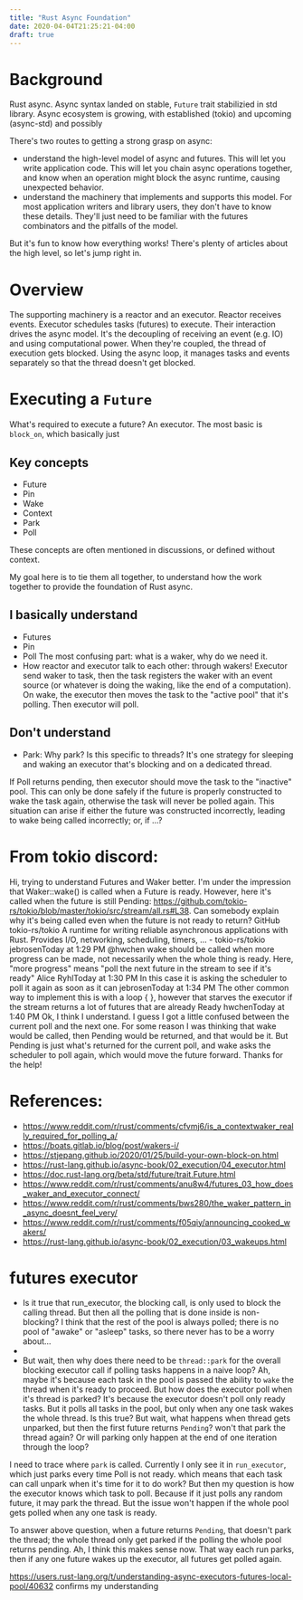 ```yaml
---
title: "Rust Async Foundation"
date: 2020-04-04T21:25:21-04:00
draft: true
---
```

# Background
Rust async. Async syntax landed on stable, `Future` trait stabilizied in std library. Async ecosystem is growing, with established (tokio) and upcoming (async-std) and possibly

There's two routes to getting a strong grasp on async:
- understand the high-level model of async and futures. This will let you write application code. This will let you chain async operations together, and know when an operation might block the async runtime, causing unexpected behavior.
- understand the machinery that implements and supports this model. For most application writers and library users, they don't have to know these details. They'll just need to be familiar with the futures combinators and the pitfalls of the model.

But it's fun to know how everything works! There's plenty of articles about the high level, so let's jump right in.

# Overview
The supporting machinery is a reactor and an executor. Reactor receives events. Executor schedules tasks (futures) to execute. Their interaction drives the async model. It's the decoupling of receiving an event (e.g. IO) and using computational power. When they're coupled, the thread of execution gets blocked. Using the async loop, it manages tasks and events separately so that the thread doesn't get blocked.

# Executing a `Future`

What's required to execute a future? An executor.
The most basic is `block_on`, which basically just 

## Key concepts
- Future
- Pin
- Wake
- Context
- Park
- Poll

These concepts are often mentioned in discussions, or defined without context.

My goal here is to tie them all together, to understand how the work together to provide the foundation of Rust async.

## I basically understand
- Futures
- Pin
- Poll
The most confusing part: what is a waker, why do we need it.
- How reactor and executor talk to each other: through wakers! Executor send waker to task, then the task registers the waker with an event source (or whatever is doing the waking, like the end of a computation). On wake, the executor then moves the task to the "active pool" that it's polling. Then executor will poll.

## Don't understand
- Park: Why park? Is this specific to threads? It's one strategy for sleeping and waking an executor that's blocking and on a dedicated thread.

If Poll returns pending, then executor should move the task to the "inactive" pool. This can only be done safely if the future is properly constructed to wake the task again, otherwise the task will never be polled again. This situation can arise if either the future was constructed incorrectly, leading to wake being called incorrectly; or, if ...?

# From tokio discord:
Hi, trying to understand Futures and Waker better. I'm under the impression that Waker::wake() is called when a Future is ready. However, here it's called when the future is still Pending: https://github.com/tokio-rs/tokio/blob/master/tokio/src/stream/all.rs#L38. Can somebody explain why it's being called even when the future is not ready to return?
GitHub
tokio-rs/tokio
A runtime for writing reliable asynchronous applications with Rust. Provides I/O, networking, scheduling, timers, ... - tokio-rs/tokio
jebrosenToday at 1:29 PM
@hwchen wake should be called when more progress can be made, not necessarily when the whole thing is ready. Here, "more progress" means "poll the next future in the stream to see if it's ready"
Alice RyhlToday at 1:30 PM
In this case it is asking the scheduler to poll it again as soon as it can
jebrosenToday at 1:34 PM
The other common way to implement this is with a loop { }, however that starves the executor if the stream returns a lot of futures that are already Ready
hwchenToday at 1:40 PM
Ok, I think I understand. I guess I got a little confused between the current poll and the next one. For some reason I was thinking that wake would be called, then Pending would be returned, and that would be it. But Pending is just what's returned for the current poll, and wake asks the scheduler to poll again, which would move the future forward.
Thanks for the help!

# References:
- https://www.reddit.com/r/rust/comments/cfvmj6/is_a_contextwaker_really_required_for_polling_a/
- https://boats.gitlab.io/blog/post/wakers-i/
- https://stjepang.github.io/2020/01/25/build-your-own-block-on.html
- https://rust-lang.github.io/async-book/02_execution/04_executor.html
- https://doc.rust-lang.org/beta/std/future/trait.Future.html
- https://www.reddit.com/r/rust/comments/anu8w4/futures_03_how_does_waker_and_executor_connect/
- https://www.reddit.com/r/rust/comments/bws280/the_waker_pattern_in_async_doesnt_feel_very/
- https://www.reddit.com/r/rust/comments/f05qiy/announcing_cooked_wakers/
- https://rust-lang.github.io/async-book/02_execution/03_wakeups.html

# futures executor
- Is it true that run_executor, the blocking call, is only used to block the calling thread. But then all the polling that is done inside is non-blocking? I think that the rest of the pool is always polled; there is no pool of "awake" or "asleep" tasks, so there never has to be a worry about...
-
- But wait, then why does there need to be `thread::park` for the overall blocking executor call if polling tasks happens in a naive loop? Ah, maybe it's because each task in the pool is passed the ability to `wake` the thread when it's ready to proceed. But how does the executor poll when it's thread is parked? It's because the executor doesn't poll only ready tasks. But it polls all tasks in the pool, but only when any one task wakes the whole thread. Is this true? But wait, what happens when thread gets unparked, but then the first future returns `Pending`? won't that park the thread again? Or will parking only happen at the end of one iteration through the loop?

I need to trace where `park` is called. Currently I only see it in `run_executor`, which just parks every time Poll is not ready. which means that each task can call unpark when it's time for it to do work? But then my question is how the executor knows which task to poll. Because if it just polls any random future, it may park the thread. But the issue won't happen if the whole pool gets polled when any one task is ready.

To answer above question, when a future returns `Pending`, that doesn't park the thread; the whole thread only get parked if the polling the whole pool returns pending. Ah, I think this makes sense now. That way each run parks, then if any one future wakes up the executor, all futures get polled again.

https://users.rust-lang.org/t/understanding-async-executors-futures-local-pool/40632 confirms my understanding
